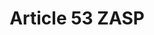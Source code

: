 ---
title: "Article 53 ZASP"
draft: false
exceptions:
- info53k
memberstates:
- SI
score: 3
compensation:
- 
remarks: |
 


link: ""
---